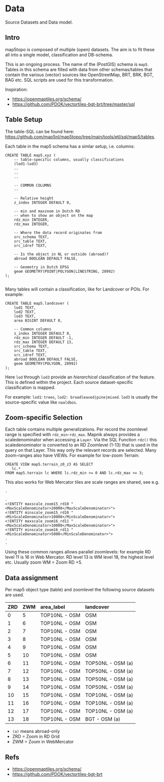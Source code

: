 # Data

Source Datasets and Data model.

## Intro

map5topo is composed of multiple (open) datasets. The aim is to fit
these all into a single model, classification and DB-schema.

This is an ongoing process. The name of the (PostGIS) schema is `map5`.
Tables in this schema are filled with data from other schemas/tables that
contain the various (vector) sources like OpenStreetMap, BRT, BRK, BGT, BAG etc.
SQL scripts are used for this transformation.

Inspiration:
* https://openmaptiles.org/schema/
* https://github.com/PDOK/vectortiles-bgt-brt/tree/master/sql


## Table Setup

The table-SQL can be found here: https://github.com/map5nl/map5topo/tree/main/tools/etl/sql/map5/tables.

Each table in the map5 schema has a simlar setup, i.e. columns:

```
CREATE TABLE map5.xyz (
    -- table-specific columns, usually classifications 
    (lod1-lod3)
    ..
    ..
    ..
    
    -- COMMON COLUMNS
    --
    
    -- Relative height
    z_index INTEGER DEFAULT 0,
    
    -- min and maxzoom in Dutch RD
    -- when to show an object on the map
    rdz_min INTEGER, 
    rdz_max INTEGER, 
    
    -- Where the data record originates from
    src_schema TEXT,
    src_table TEXT,
    src_idref TEXT,
    
    -- Is the object in NL or outside (abroad)?
    abroad BOOLEAN DEFAULT FALSE,
    
    -- Geometry in Dutch EPSG
    geom GEOMETRY(POINT|POLYGON|LINESTRING, 28992)
);


```

Many tables will contain a classification, like for Landcover or POIs.
For example:

```
CREATE TABLE map5.landcover (
    lod1 TEXT,
    lod2 TEXT,
    lod3 TEXT,
    area BIGINT DEFAULT 0,
    
    -- Common columns
    z_index INTEGER DEFAULT 0,
    rdz_min INTEGER DEFAULT -1,
    rdz_max INTEGER DEFAULT 13,
    src_schema TEXT,
    src_table TEXT,
    src_idref TEXT,
    abroad BOOLEAN DEFAULT FALSE,
    geom GEOMETRY(POLYGON, 28992)
);

```

Here `lod` through `lod3` provide an *hierarchical* classification of the
feature. This is defined within the project. Each source dataset-specific 
classification is mapped.

For example: `lod1`: `trees`, `lod2: broadleaved|pine|mixed`. `lod3` is usually
the source-specific value like `naaldbos`.

## Zoom-specific Selection

Each table contains multiple generalizations. Per record the zoomlevel range
is specified with `rdz_min`-`rdz_max`. Mapnik always provides a scaledenominator
when accessing a `Layer`.  Via the SQL Function `rdz()` this scaledenominator is
converted to an RD Zoomlevel (1-13) that is used in the query on that Layer.
This way only the relevant records are selected. Many zoom-ranges also have VIEWs.
For example for low-zoom Terrain:

```
CREATE VIEW map5.terrain_z0_z3 AS SELECT
   lc.*
FROM map5.terrain lc WHERE lc.rdz_min >= 0 AND lc.rdz_max <= 3;

```

This also works for Web Mercator tiles are scale ranges are shared, see e.g.
```
.

.
<!ENTITY maxscale_zoom15_rd10 "<MaxScaleDenominator>20000</MaxScaleDenominator>">
<!ENTITY minscale_zoom15_rd10 "<MinScaleDenominator>10000</MinScaleDenominator>">
<!ENTITY maxscale_zoom16_rd11 "<MaxScaleDenominator>10000</MaxScaleDenominator>">
<!ENTITY minscale_zoom16_rd11 "<MinScaleDenominator>5000</MinScaleDenominator>">
.
.
```

Using these common ranges allows parallel zoomlevels: for example RD level 11 is 16 in Web Mercator.
RD level 13 is WM level 18, the highest level etc.
Usually zoom WM = Zoom RD +5.

## Data assignment

Per map5 object type (table) and zoomlevel the following source datasets
are used. 


|ZRD|ZWM   |area_label|landcover         |
|:---|:--- | :--------| :------------    |
|0   |5    |TOP10NL - OSM|OSM            |
|1   |6    |TOP10NL - OSM|OSM            |
|2   |7    |TOP10NL - OSM|OSM            |
|3   |8    |TOP10NL - OSM|OSM            |
|4   |9    |TOP10NL - OSM|OSM            |
|5   |10   |TOP10NL - OSM|OSM            |
|6   |11   |TOP10NL - OSM|TOP50NL - OSM (a)|
|7   |12   |TOP10NL - OSM|TOP50NL - OSM (a)|
|8   |13   |TOP10NL - OSM|TOP50NL - OSM (a)|
|9   |14   |TOP10NL - OSM|TOP50NL - OSM (a)|
|10  |15   |TOP10NL - OSM|TOP10NL - OSM (a)|
|11  |16   |TOP10NL - OSM|TOP10NL - OSM (a)|
|12  |17   |TOP10NL - OSM|TOP10NL - OSM (a)|
|13  |18   |TOP10NL - OSM|BGT - OSM (a)  |

* `(a)` means abroad-only
* ZRD = Zoom in RD Grid
* ZWM = Zoom in WebMercator

## Refs

* https://openmaptiles.org/schema/
* https://github.com/PDOK/vectortiles-bgt-brt
